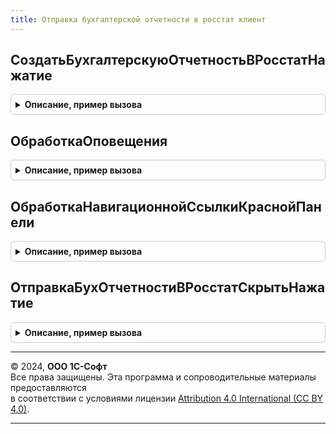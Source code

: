 ```yaml
---
title: Отправка бухгалтерской отчетности в росстат клиент
---
```



## СоздатьБухгалтерскуюОтчетностьВРосстатНажатие
<details style="margin: 1em 0; padding: 0.5em; border: 1px solid #ccc; border-radius: 6px;">

<summary style="font-weight: bold; cursor: pointer;">Описание, пример вызова</summary>

```bsl

Процедура СоздатьБухгалтерскуюОтчетностьВРосстатНажатие(Форма) Экспорт
```

Пример вызова
```bsl
ОтправкаБухгалтерскойОтчетностиВРосстатКлиент.СоздатьБухгалтерскуюОтчетностьВРосстатНажатие(Форма) 
```
</details>

## ОбработкаОповещения
<details style="margin: 1em 0; padding: 0.5em; border: 1px solid #ccc; border-radius: 6px;">

<summary style="font-weight: bold; cursor: pointer;">Описание, пример вызова</summary>

```bsl

Процедура ОбработкаОповещения(Форма, ИмяСобытия, Параметр, Источник) Экспорт
```

Пример вызова
```bsl
ОтправкаБухгалтерскойОтчетностиВРосстатКлиент.ОбработкаОповещения(Форма, ИмяСобытия, Параметр, Источник) 
```
</details>

## ОбработкаНавигационнойСсылкиКраснойПанели
<details style="margin: 1em 0; padding: 0.5em; border: 1px solid #ccc; border-radius: 6px;">

<summary style="font-weight: bold; cursor: pointer;">Описание, пример вызова</summary>

```bsl

Процедура ОбработкаНавигационнойСсылкиКраснойПанели( Экспорт
```

Пример вызова
```bsl
ОтправкаБухгалтерскойОтчетностиВРосстатКлиент.ОбработкаНавигационнойСсылкиКраснойПанели();
```
</details>

## ОтправкаБухОтчетностиВРосстатСкрытьНажатие
<details style="margin: 1em 0; padding: 0.5em; border: 1px solid #ccc; border-radius: 6px;">

<summary style="font-weight: bold; cursor: pointer;">Описание, пример вызова</summary>

```bsl

Процедура ОтправкаБухОтчетностиВРосстатСкрытьНажатие( Экспорт
```

Пример вызова
```bsl
ОтправкаБухгалтерскойОтчетностиВРосстатКлиент.ОтправкаБухОтчетностиВРосстатСкрытьНажатие();
```
</details>

---

© 2024, **ООО 1С-Софт**  
Все права защищены. Эта программа и сопроводительные материалы предоставляются  
в соответствии с условиями лицензии [Attribution 4.0 International (CC BY 4.0)](https://creativecommons.org/licenses/by/4.0/legalcode).

---
